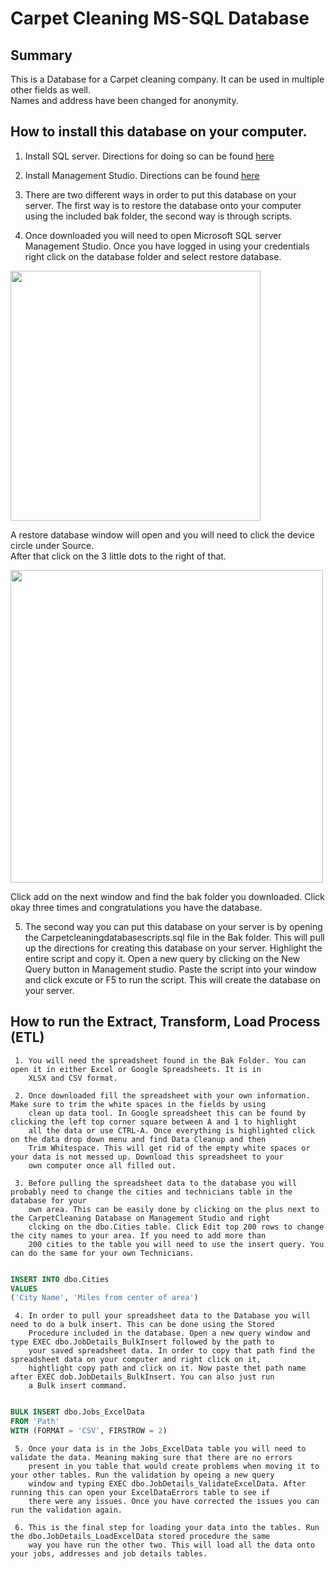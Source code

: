 # Carpet Cleaning MS-SQL Database

## Summary
This is a Database for a Carpet cleaning company. It can be used in multiple other fields as well.\
Names and address have been changed for anonymity.
  
## How to install this database on your computer.
  
1. Install SQL server. Directions for doing so can be found [here](https://learn.microsoft.com/en-us/sql/database-engine/install-windows/install-sql-server?view=sql-server-ver16)
       
2. Install Management Studio. Directions can be found [here](https://learn.microsoft.com/en-us/sql/ssms/download-sql-server-management-studio-ssms?view=sql-server-ver16)

3. There are two different ways in order to put this database on your server. The first way is to restore the database onto your computer using the included bak folder, the second way is through scripts. 
       
4. Once downloaded you will need to open Microsoft SQL server Management Studio. Once you have logged in using your credentials right click on the database folder and select restore database.
       
<img src="https://user-images.githubusercontent.com/108885804/210087077-d7c221c3-1b4f-4db6-b0f2-d8e5b0e7b06c.png" height="400px" />

A restore database window will open and you will need to click the device circle under Source.\
After that click on the 3 little dots to the right of that.
      
<img src="https://user-images.githubusercontent.com/108885804/210087208-7f880aef-bafe-4a8e-aeff-749a37d0a027.png" height="500px" />

Click add on the next window and find the bak folder you downloaded. Click okay three times and congratulations you have the database.      
      
5. The second way you can put this database on your server is by opening the Carpetcleaningdatabasescripts.sql file in the Bak folder. This will pull up the directions for creating this database on your server. Highlight the entire script and copy it. Open a new query by clicking on the New Query button in Management studio. Paste the script into your window and click excute or F5 to run the script. This will create the database on your server.
      
## How to run the Extract, Transform, Load Process (ETL)
   
     1. You will need the spreadsheet found in the Bak Folder. You can open it in either Excel or Google Spreadsheets. It is in 
        XLSX and CSV format. 
        
     2. Once downloaded fill the spreadsheet with your own information. Make sure to trim the white spaces in the fields by using
        clean up data tool. In Google spreadsheet this can be found by clicking the left top corner square between A and 1 to highlight
        all the data or use CTRL-A. Once everything is highlighted click on the data drop down menu and find Data Cleanup and then
        Trim Whitespace. This will get rid of the empty white spaces or your data is not messed up. Download this spreadsheet to your
        own computer once all filled out.
        
     3. Before pulling the spreadsheet data to the database you will probably need to change the cities and technicians table in the database for your
        own area. This can be easily done by clicking on the plus next to the CarpetCleaning Database on Management Studio and right 
        clcking on the dbo.Cities table. Click Edit top 200 rows to change the city names to your area. If you need to add more than 
        200 cities to the table you will need to use the insert query. You can do the same for your own Technicians.
        
```sql

INSERT INTO dbo.Cities
VALUES
('City Name', 'Miles from center of area')

```           
     4. In order to pull your spreadsheet data to the Database you will need to do a bulk insert. This can be done using the Stored
        Procedure included in the database. Open a new query window and type EXEC dbo.JobDetails_BulkInsert followed by the path to 
        your saved spreadsheet data. In order to copy that path find the spreadsheet data on your computer and right click on it, 
        hightlight copy path and click on it. Now paste thet path name after EXEC dob.JobDetails_BulkInsert. You can also just run
        a Bulk insert command.
    
```sql

BULK INSERT dbo.Jobs_ExcelData
FROM 'Path'
WITH (FORMAT = 'CSV', FIRSTROW = 2)

```
                        
     5. Once your data is in the Jobs_ExcelData table you will need to validate the data. Meaning making sure that there are no errors
        present in you table that would create problems when moving it to your other tables. Run the validation by opeing a new query 
        window and typing EXEC dbo.JobDetails_ValidateExcelData. After running this can open your ExcelDataErrors table to see if
        there were any issues. Once you have corrected the issues you can run the validation again.
        
     6. This is the final step for loading your data into the tables. Run the dbo.JobDetails_LoadExcelData stored procedure the same
        way you have run the other two. This will load all the data onto your jobs, addresses and job details tables. 
        
     

